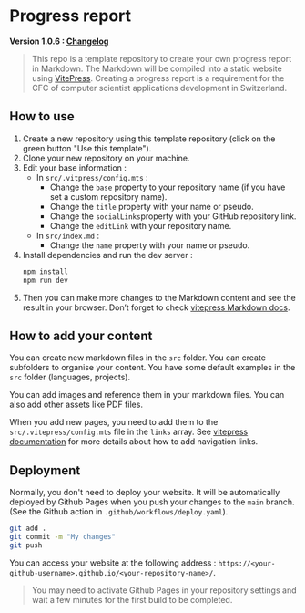 # Progress report

**Version 1.0.6 : [Changelog](./CHANGELOG.md)** <!-- x-release-please-version -->

> This repo is a template repository to create your own progress report in Markdown.
> The Markdown will be compiled into a static website using [VitePress](https://vitepress.vuejs.org/).
> Creating a progress report is a requirement for the CFC of computer scientist applications development in Switzerland.

## How to use

1. Create a new repository using this template repository (click on the green button "Use this template").
2. Clone your new repository on your machine.
3. Edit your base information :
    - In `src/.vitpress/config.mts` :
        - Change the `base` property to your repository name (if you have set a custom repository name).
        - Change the `title` property with your name or pseudo.
        - Change the `socialLinks`property with your GitHub repository link.
        - Change the `editLink` with your repository name.
    - In `src/index.md` :
        - Change the `name` property with your name or pseudo.
4. Install dependencies and run the dev server :
    ```bash
    npm install
    npm run dev
    ```
5. Then you can make more changes to the Markdown content and see the result in your browser. Don’t forget to check [vitepress Markdown docs](https://vitepress.dev/guide/markdown).

## How to add your content

You can create new markdown files in the `src` folder. You can create subfolders to organise your content.
You have some default examples in the `src` folder (languages, projects).

You can add images and reference them in your markdown files. You can also add other assets like PDF files.

When you add new pages, you need to add them to the `src/.vitepress/config.mts` file in the `links` array. See [vitepress documentation](https://vitepress.dev/reference/default-theme-nav#navigation-links) for more details about how to add navigation links.

## Deployment

Normally, you don't need to deploy your website. It will be automatically deployed by Github Pages when you push your changes to the `main` branch. (See the Github action in `.github/workflows/deploy.yaml`).

```bash
git add .
git commit -m "My changes"
git push
```

You can access your website at the following address : `https://<your-github-username>.github.io/<your-repository-name>/`.
> You may need to activate Github Pages in your repository settings and wait a few minutes for the first build to be completed.